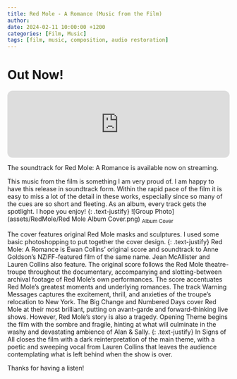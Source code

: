 ```yaml
---
title: Red Mole - A Romance (Music from the Film)
author: 
date: 2024-02-11 10:00:00 +1200
categories: [Film, Music]
tags: [film, music, composition, audio restoration]
---
```


<h1>Out Now!</h1>
<iframe data-testid="embed-iframe" style="border-radius:12px" src="https://open.spotify.com/embed/album/7qWNjosLoWhUpc1DdEfMvC?utm_source=generator" width="100%" height="152" frameBorder="0" allowfullscreen="" allow="autoplay; clipboard-write; encrypted-media; fullscreen; picture-in-picture" loading="lazy"></iframe>

The soundtrack for Red Mole: A Romance is available now on streaming.

This music from the film is something I am very proud of. I am happy to have this release in soundtrack form. Within the rapid pace of the film it is easy to miss a lot of the detail in these works, especially since so many of the cues are so short and fleeting. As an album, every track gets the spotlight. I hope you enjoy!
{: .text-justify}
![Group Photo](assets/RedMole/Red Mole Album Cover.png)
<sub> Album Cover </sub>

The cover features original Red Mole masks and sculptures. I used some basic photoshopping to put together the cover design.
{: .text-justify}
Red Mole: A Romance is Ewan Collins’ original score and soundtrack to Anne Goldson’s NZIFF-featured film of the same name. Jean McAllister and Lauren Collins also feature.
The original score follows the Red Mole theatre-troupe throughout the documentary, accompanying and slotting-between archival footage of Red Mole’s own performances.
The score accentuates Red Mole’s greatest moments and underlying romances. The track Warning Messages captures the excitement, thrill, and anxieties of the troupe’s relocation to New York. The Big Change and Numbered Days cover Red Mole at their most brilliant, putting on avant-garde and forward-thinking live shows.
However, Red Mole’s story is also a tragedy. Opening Theme begins the film with the sombre and fragile, hinting at what will culminate in the washy and devastating ambience of Alan & Sally.
{: .text-justify}
In Signs of All closes the film with a dark reinterpretation of the main theme, with a poetic and sweeping vocal from Lauren Collins that leaves the audience contemplating what is left behind when the show is over. 

Thanks for having a listen!